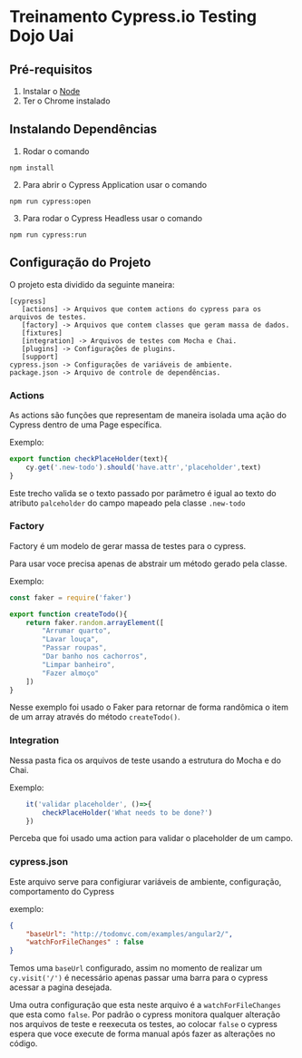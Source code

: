 # __Treinamento Cypress.io Testing Dojo Uai__

## __Pré-requisitos__
1. Instalar o [Node](https://nodejs.org/pt-br/)
1. Ter o Chrome instalado

## __Instalando Dependências__
1. Rodar o comando 
```
npm install
```
2. Para abrir o Cypress Application usar o comando
```
npm run cypress:open
````

3. Para rodar o Cypress Headless usar o comando
```
npm run cypress:run
````

## __Configuração do Projeto__

O projeto esta dividido da seguinte maneira:




    [cypress]
       [actions] -> Arquivos que contem actions do cypress para os arquivos de testes.
       [factory] -> Arquivos que contem classes que geram massa de dados.
       [fixtures]
       [integration] -> Arquivos de testes com Mocha e Chai.
       [plugins] -> Configurações de plugins.
       [support]
    cypress.json -> Configurações de variáveis de ambiente.
    package.json -> Arquivo de controle de dependências.

### __Actions__
As actions são funções que representam de maneira isolada uma ação do Cypress dentro de uma Page específica.

Exemplo:

``` jsx
export function checkPlaceHolder(text){
    cy.get('.new-todo').should('have.attr','placeholder',text)
}
```

Este trecho valida se o texto passado por parâmetro é igual ao texto do atributo `palceholder` do campo mapeado pela classe `.new-todo`

### __Factory__

Factory é um modelo de gerar massa de testes para o cypress.

Para usar voce precisa apenas de abstrair um método gerado pela classe.

Exemplo:

```js
const faker = require('faker')

export function createTodo(){
    return faker.random.arrayElement([
        "Arrumar quarto",
        "Lavar louça",
        "Passar roupas",
        "Dar banho nos cachorros",
        "Limpar banheiro",
        "Fazer almoço"
    ])
}
```

Nesse exemplo foi usado o Faker para retornar de forma randômica o item de um array através do método `createTodo()`.

### __Integration__
Nessa pasta fica os arquivos de teste usando a estrutura do Mocha e do Chai.

Exemplo:

```js
    it('validar placeholder', ()=>{
        checkPlaceHolder('What needs to be done?')
    })
```
Perceba que foi usado uma action para validar o placeholder de um campo.

### __cypress.json__

Este arquivo serve para configiurar variáveis de ambiente, configuração, comportamento do Cypress

exemplo:

```json
{
    "baseUrl": "http://todomvc.com/examples/angular2/",
    "watchForFileChanges" : false
}
```

Temos uma `baseUrl` configurado, assim no momento de realizar um `cy.visit('/')` é necessário apenas passar uma barra para o cypress acessar a pagina desejada.

Uma outra configuração que esta neste arquivo é a `watchForFileChanges` que esta como `false`. Por padrão o cypress monitora qualquer alteração nos arquivos de teste e reexecuta os testes, ao colocar `false` o cypress espera que voce execute de forma manual após fazer as alterações no código.



